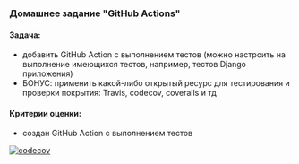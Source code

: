 ### Домашнее задание "GitHub Actions"
#### Задача:
- добавить GitHub Action с выполнением тестов (можно настроить на выполнение имеющихся тестов, например, тестов Django приложения)
- БОНУС: применить какой-либо открытый ресурс для тестирования и проверки покрытия: Travis, codecov, coveralls и тд
#### Критерии оценки:
- создан GitHub Action с выполнением тестов

[![codecov](https://codecov.io/gh/Evgeny87/github-actions-homework/branch/homework_10/graph/badge.svg)](https://codecov.io/gh/Evgeny87/github-actions-homework)
